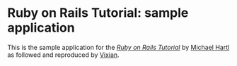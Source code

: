 # Ruby on Rails Tutorial: sample application

This is the sample application for
the [*Ruby on Rails Tutorial*](http://railstutorial.org/)
by [Michael Hartl](http://michaelhartl.com/)
as followed and reproduced by [Vixian](http://github.com/Vixian/).
